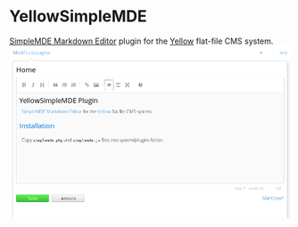 # YellowSimpleMDE
[SimpleMDE Markdown Editor](https://github.com/NextStepWebs/simplemde-markdown-editor) plugin for the [Yellow](https://github.com/datenstrom/yellow) flat-file CMS system.
![](simplemde.png)
